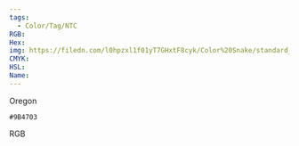 ```yaml
---
tags:
  - Color/Tag/NTC
RGB:
Hex:
img: https://filedn.com/l0hpzxl1f01yT7GHxtF8cyk/Color%20Snake/standard_csv_to_svg//9B4703.svg
CMYK:
HSL:
Name:
---
```

Oregon
```palette
#9B4703
```
RGB
